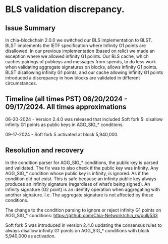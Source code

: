 # BLS validation discrepancy.

## Issue Summary

In chia-blockchain 2.0.0 we switched our BLS implementation to BLST.
BLST implements the IETF specification where Infinity G1 points are disallowed.
In our previous implementation (based on relic) we made an exception where we allowed infinity G1 points.
Our BLS cache, which caches pairings of pubkeys and messages from spends, to do less work when validating aggregate signatures on blocks, allows infinity G1 points.
BLST disallowing infinity G1 points, and our cache allowing infinity G1 points introduced a discrepancy in how blocks are validated in different circumstances.


## Timeline (all times PST) 06/20/2024 - 09/17/2024. All times approximations

06-20-2024 - Version 2.4.0 was released that included Soft fork 5: disallow infinity G1 points as public keys in AGG_SIG_\* conditions.

09-17-2024 - Soft fork 5 activated at block 5,940,000.


## Resolution and recovery

In the condition parser for AGG_SIG_\* conditions, the public key is parsed and validated. The fix was to also check if the public key was infinity.
Any AGG_SIG_\* condition whose public key is infinity, is ignored. As if the condition did not exist. This is safe because an infinity public key always produces an infinity signature (regardless of what’s being signed). An infinity signature (G2 point) is an identity operation when aggregating with another signature. I.e. The aggregate signature is not affected by these conditions.

The change to the condition parsing to ignore or reject infinity G1 points on AGG_SIG_\* conditions:
https://github.com/Chia-Network/chia_rs/pull/533

Soft fork 5 was introduced in version 2.4.0 updating the consensus rules to always disallow infinity G1 points on AGG_SIG_\* conditions with block 5,940,000 as activation.

